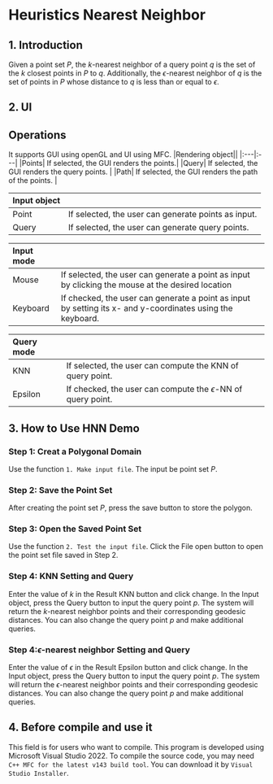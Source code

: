 #  Heuristics Nearest Neighbor 

## 1. Introduction
Given a point set $P$, the $k$-nearest neighbor of a query point $q$ is the set of the $k$ closest points in $P$ to $q$. 
Additionally, the $\epsilon$-nearest neighbor of $q$ is the set of points in $P$ whose distance to $q$ is less than or equal to $\epsilon$.
  

## 2. UI

## Operations
It supports GUI using openGL and UI using MFC.
|Rendering object||
|:---|:---|
|Points| If selected, the GUI renders the points.|
|Query| If selected, the GUI renders the query points. |
|Path| If selected, the GUI renders the path of the points. |

|Input object||
|:---|:---|
|Point| If selected, the user can generate points as input.|
|Query| If selected, the user can generate query points.|

|Input mode||
|:---|:---|
|Mouse| If selected, the user can generate a point as input by clicking the mouse at the desired location |
|Keyboard| If checked, the user can generate a point as input by setting its x- and y-coordinates using the keyboard.|


|Query mode||
|:---|:---|
|KNN| If selected, the user can compute the KNN of query point. |
|Epsilon| If checked, the user can compute the $\epsilon$-NN of query point.|

## 3. How to Use HNN Demo

### Step 1: Creat a Polygonal Domain
Use the function `1. Make input file`. The input be point set $P$.

### Step 2: Save the Point Set
After creating the point set $P$, press the save button to store the polygon.

### Step 3: Open the Saved Point Set
Use the function `2. Test the input file`. Click the File open button to open the point set file saved in Step 2.

### Step 4: KNN Setting and Query
Enter the value of $k$ in the Result KNN button and click change. In the Input object, press the Query button to input the query point $p$. The system will return the $k$-nearest neighbor points and their corresponding geodesic distances. You can also change the query point $p$ and make additional queries.

### Step 4:$\epsilon$-nearest neighbor Setting and Query
Enter the value of $\epsilon$ in the Result Epsilon button and click change. In the Input object, press the Query button to input the query point $p$. The system will return the $\epsilon$-nearest neighbor points and their corresponding geodesic distances. You can also change the query point $p$ and make additional queries.

## 4. Before compile and use it
This field is for users who want to compile.
This program is developed using Microsoft Visual Studio 2022.
To compile the source code, you may need `C++ MFC for the latest v143 build tool`.
You can download it by `Visual Studio Installer`.